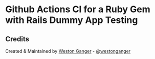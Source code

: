 # Github Actions CI for a Ruby Gem with Rails Dummy App Testing

## Credits

Created & Maintained by [Weston Ganger](https://westonganger.com) - [@westonganger](https://github.com/westonganger)
